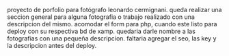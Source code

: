 proyecto de porfolio para fotógrafo leonardo cermignani.
queda realizar una seccion general para alguna fotografia o trabajo realizado con una descripcion del mismo.
acomodar el form para php, cuando este listo para deploy con su respectiva bd de xamp.
quedaria darle nombre a las fotografias con una pequeña descripcion.
faltaria agregar el seo, las key y la descripcion antes del deploy.

